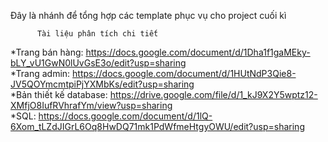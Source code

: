 Đây là nhánh để tổng hợp các template phục vụ cho project cuối kì

          Tài liệu phân tích chi tiết 
*Trang bán hàng: https://docs.google.com/document/d/1Dha1f1gaMEky-bLY_vU1GwN0lUvGsE3o/edit?usp=sharing<br>
*Trang admin: https://docs.google.com/document/d/1HUtNdP3Qie8-JV5QOYmcmtpiPjYXMbKs/edit?usp=sharing<br>
*Bản thiết kế database: https://drive.google.com/file/d/1_kJ9X2Y5wptz12-XMfjO8IufRVhrafYm/view?usp=sharing<br>
*SQL: https://docs.google.com/document/d/1lQ-6Xom_tLZdJIGrL6Oq8HwDQ71mk1PdWfmeHtgyOWU/edit?usp=sharing<br>